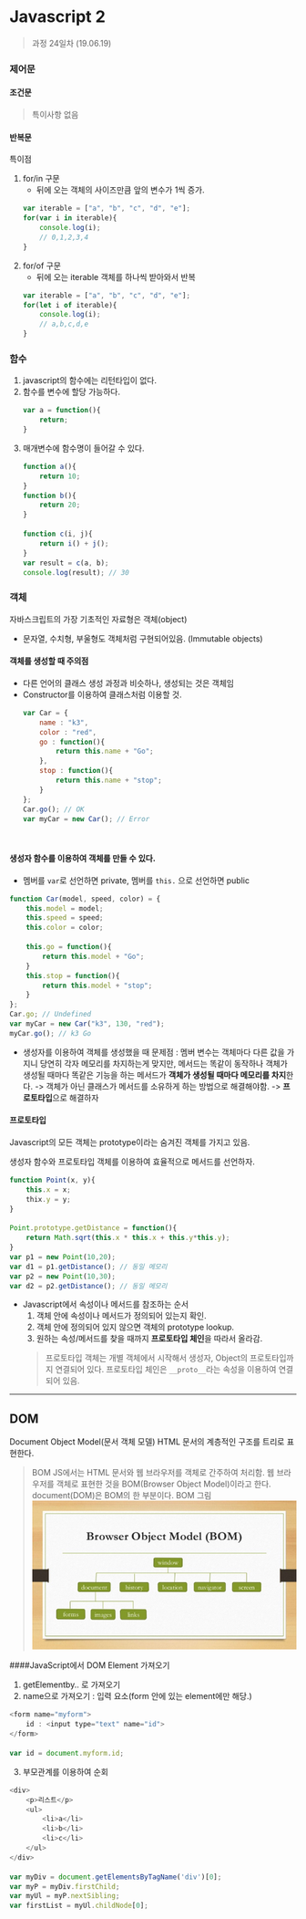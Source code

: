 Javascript 2
=========

> 과정 24일차 (19.06.19)

### 제어문
#### 조건문
> 특이사항 없음

#### 반복문
특이점
1. for/in 구문
    - 뒤에 오는 객체의 사이즈만큼 앞의 변수가 1씩 증가.
    ```js
    var iterable = ["a", "b", "c", "d", "e"];
    for(var i in iterable){
        console.log(i);
        // 0,1,2,3,4
    }
    ```
2. for/of 구문
    - 뒤에 오는 iterable 객체를 하나씩 받아와서 반복
    ```js
    var iterable = ["a", "b", "c", "d", "e"];
    for(let i of iterable){
        console.log(i);
        // a,b,c,d,e
    }
    ```

### 함수
1. javascript의 함수에는 리턴타입이 없다.
2. 함수를 변수에 할당 가능하다.
    ```js
    var a = function(){
        return;
    }
    ```
3. 매개변수에 함수명이 들어갈 수 있다.
    ```js
    function a(){
        return 10;
    }
    function b(){
        return 20;
    }

    function c(i, j){
        return i() + j();
    }
    var result = c(a, b);
    console.log(result); // 30
    ```


### 객체
자바스크립트의 가장 기초적인 자료형은 객체(object)
- 문자열, 수치형, 부울형도 객체처럼 구현되어있음. (Immutable objects)
#### 객체를 생성할 때 주의점
- 다른 언어의 클래스 생성 과정과 비슷하나, 생성되는 것은 객체임
- Constructor를 이용하여 클래스처럼 이용할 것.
    ```js
    var Car = {
        name : "k3",
        color : "red",
        go : function(){
            return this.name + "Go";
        },
        stop : function(){
            return this.name + "stop";
        }
    };
    Car.go(); // OK
    var myCar = new Car(); // Error
    ```
<br>

#### 생성자 함수를 이용하여 객체를 만들 수 있다.
- 멤버를 `var`로 선언하면 private, 멤버를 `this.` 으로 선언하면 public
```js
function Car(model, speed, color) = {
    this.model = model;
    this.speed = speed;
    this.color = color;

    this.go = function(){
        return this.model + "Go";
    }
    this.stop = function(){
        return this.model + "stop";
    }
};
Car.go; // Undefined
var myCar = new Car("k3", 130, "red");
myCar.go(); // k3 Go
```
- 생성자를 이용하여 객체를 생성했을 때 문제점
: 멤버 변수는 객체마다 다른 값을 가지니 당연히 각자 메모리를 차지하는게 맞지만,
 메서드는 똑같이 동작하나 객체가 생성될 때마다 똑같은 기능을 하는 메서드가 **객체가 생성될 때마다 메모리를 차지**한다.
 -> 객체가 아닌 클래스가 메서드를 소유하게 하는 방법으로 해결해야함.
 -> **프로토타입**으로 해결하자


#### 프로토타입
Javascript의 모든 객체는 prototype이라는 숨겨진 객체를 가지고 있음.

생성자 함수와 프로토타입 객체를 이용하여 효율적으로 메서드를 선언하자.
```js
function Point(x, y){
    this.x = x;
    thix.y = y;
}

Point.prototype.getDistance = function(){
    return Math.sqrt(this.x * this.x + this.y*this.y);
}
var p1 = new Point(10,20);
var d1 = p1.getDistance(); // 동일 메모리
var p2 = new Point(10,30);
var d2 = p2.getDistance(); // 동일 메모리
```

- Javascript에서 속성이나 메서드를 참조하는 순서
    1. 객체 안에 속성이나 메서드가 정의되어 있는지 확인.
    2. 객체 안에 정의되어 있지 않으면 객체의 prototype lookup.
    3. 원하는 속성/메서드를 찾을 때까지 **프로토타입 체인**을 따라서 올라감.
    > 프로토타입 객체는 개별 객체에서 시작해서 생성자, Object의 프로토타입까지 연결되어 있다.
    > 프로토타입 체인은 `__proto__`라는 속성을 이용하여 연결되어 있음.
---

## DOM

Document Object Model(문서 객체 모델)
HTML 문서의 계층적인 구조를 트리로 표현한다.

> BOM
> JS에서는 HTML 문서와 웹 브라우저를 객체로 간주하여 처리함. 웹 브라우저를 객체로 표현한 것을 BOM(Browser Object Model)이라고 한다.
> document(DOM)은 BOM의 한 부분이다.
BOM 그림
![](../assets/bom.jpg)

####JavaScript에서 DOM Element 가져오기
1. getElementby.. 로 가져오기
2. name으로 가져오기 : 입력 요소(form 안에 있는 element에만 해당.)
```js
<form name="myform">
    id : <input type="text" name="id">
</form>

var id = document.myform.id;
```
3. 부모관계를 이용하여 순회

```js
<div>
    <p>리스트</p>
    <ul>
        <li>a</li>
        <li>b</li>
        <li>c</li>
    </ul>
</div>

var myDiv = document.getElementsByTagName('div')[0];
var myP = myDiv.firstChild;
var myUl = myP.nextSibling;
var firstList = myUl.childNode[0];
```